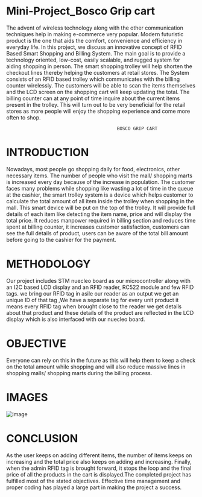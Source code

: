 # Mini-Project_Bosco Grip cart

The advent of wireless technology along with the other communication
techniques help in making e-commerce very popular. Modern futuristic
product is the one that aids the comfort, convenience and efficiency in
everyday life. In this project, we discuss an innovative concept of RFID Based
Smart Shopping and Billing System. The main goal is to provide a technology
oriented, low-cost, easily scalable, and rugged system for aiding shopping in
person. The smart shopping trolley will help shorten the checkout lines
thereby helping the customers at retail stores. The System consists of an RFID
based trolley which communicates with the billing counter wirelessly. The
customers will be able to scan the items themselves and the LCD screen on the
shopping cart will keep updating the total. The billing counter can at any point
of time inquire about the current items present in the trolley. This will turn out
to be very beneficial for the retail stores as more people will enjoy the
shopping experience and come more often to shop.

                                             BOSCO GRIP CART

 # INTRODUCTION

Nowadays, most people go shopping daily for food, electronics, other necessary
items. The number of people who visit the mall/ shopping marts is increased every
day because of the increase in population.
The customer faces many problems while shopping like wasting a lot of time in the
queue at the cashier, the smart trolley system is a device which helps customer to
calculate the total amount of all item inside the trolley when shopping in the mall.
This smart device will be put on the top of the trolley. It will provide full details of
each item like detecting the item name, price and will display the total price. It
reduces manpower required in billing section and reduces time spent at billing
counter, it increases customer satisfaction, customers can see the full details of
product, users can be aware of the total bill amount before going to the cashier for
the payment.

# METHODOLOGY

Our project includes STM nuecleo board as our microcontroller
along with an I2C based LCD display and an RFID reader, RC522 module and
few RFID tags. we bring our RFID tag in asile our reader as an output we get an
unique ID of that tag ,We have a separate tag for every unit product it means
every RFID tag when brought close to the reader we get details about that
product and these details of the product are reflected in the LCD display which
is also interfaced with our nuecleo board.


# OBJECTIVE

Everyone can rely on this in the
future as this will help them to
keep a check on the total
amount while shopping and will
also
reduce massive lines in
shopping malls/ shopping marts
during
the billing process.

# IMAGES 

![image](https://github.com/suraj2760/Mini-Project/assets/89779223/24cef742-bf1c-463b-93e3-52ab30faccb1)

# CONCLUSION

As the user keeps on adding different items, the number of items keeps
on increasing and the total price also keeps on adding and increasing.
Finally, when the admin RFID tag
is brought forward, it stops the loop and the final price of all the
products in the cart is displayed.The completed project has fulfilled
most of the stated objectives.
Effective time management and proper coding has played a large part
in making the project a success.




                                             
